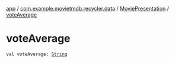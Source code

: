 [app](../../index.md) / [com.example.movietmdb.recycler.data](../index.md) / [MoviePresentation](index.md) / [voteAverage](./vote-average.md)

# voteAverage

`val voteAverage: `[`String`](https://kotlinlang.org/api/latest/jvm/stdlib/kotlin/-string/index.html)